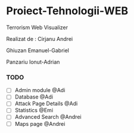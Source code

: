 # Proiect-Tehnologii-WEB
Terrorism Web Visualizer
  
Realizat de : 
  Cirjanu Andrei
  
  Ghiuzan Emanuel-Gabriel
  
  Panzariu Ionut-Adrian
  
  
### TODO
- [ ] Admin module @Adi
- [ ] Database @Adi
- [ ] Attack Page Details @Adi
- [ ] Statistics @Emi
- [ ] Advanced Search @Andrei
- [ ] Maps page @Andrei
